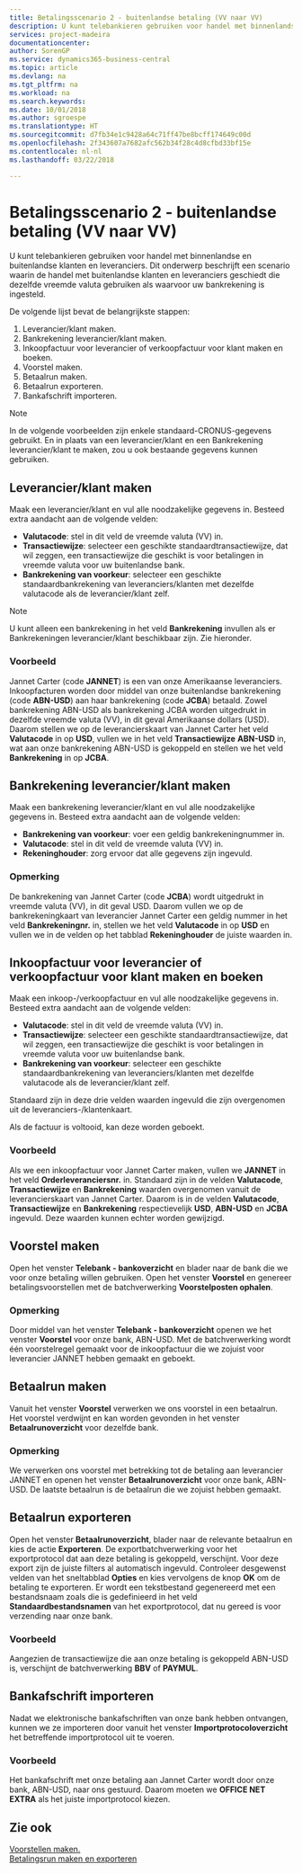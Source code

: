 ```yaml
---
title: Betalingsscenario 2 - buitenlandse betaling (VV naar VV)
description: U kunt telebankieren gebruiken voor handel met binnenlandse en buitenlandse klanten en leveranciers.
services: project-madeira
documentationcenter: 
author: SorenGP
ms.service: dynamics365-business-central
ms.topic: article
ms.devlang: na
ms.tgt_pltfrm: na
ms.workload: na
ms.search.keywords: 
ms.date: 10/01/2018
ms.author: sgroespe
ms.translationtype: HT
ms.sourcegitcommit: d7fb34e1c9428a64c71ff47be8bcff174649c00d
ms.openlocfilehash: 2f343607a7682afc562b34f28c4d8cfbd33bf15e
ms.contentlocale: nl-nl
ms.lasthandoff: 03/22/2018

---
```

# <a name="payment-scenario-2---foreign-payment-fcy-to-fcy"></a>Betalingsscenario 2 - buitenlandse betaling (VV naar VV)
U kunt telebankieren gebruiken voor handel met binnenlandse en buitenlandse klanten en leveranciers. Dit onderwerp beschrijft een scenario waarin de handel met buitenlandse klanten en leveranciers geschiedt die dezelfde vreemde valuta gebruiken als waarvoor uw bankrekening is ingesteld.  

De volgende lijst bevat de belangrijkste stappen:  

1.  Leverancier/klant maken.  
2.  Bankrekening leverancier/klant maken.  
3.  Inkoopfactuur voor leverancier of verkoopfactuur voor klant maken en boeken.  
4.  Voorstel maken.  
5.  Betaalrun maken.  
6.  Betaalrun exporteren.  
7.  Bankafschrift importeren.  

> [!NOTE]  
>  In de volgende voorbeelden zijn enkele standaard-CRONUS-gegevens gebruikt. En in plaats van een leverancier/klant en een Bankrekening leverancier/klant te maken, zou u ook bestaande gegevens kunnen gebruiken.  

## <a name="create-vendorcustomer"></a>Leverancier/klant maken  
 Maak een leverancier/klant en vul alle noodzakelijke gegevens in. Besteed extra aandacht aan de volgende velden:  

- **Valutacode**: stel in dit veld de vreemde valuta (VV) in.  
- **Transactiewijze**: selecteer een geschikte standaardtransactiewijze, dat wil zeggen, een transactiewijze die geschikt is voor betalingen in vreemde valuta voor uw buitenlandse bank.  
- **Bankrekening van voorkeur**: selecteer een geschikte standaardbankrekening van leveranciers/klanten met dezelfde valutacode als de leverancier/klant zelf.  

> [!NOTE]  
>  U kunt alleen een bankrekening in het veld **Bankrekening** invullen als er Bankrekeningen leverancier/klant beschikbaar zijn. Zie hieronder.  

### <a name="example"></a>Voorbeeld  
Jannet Carter (code **JANNET**) is een van onze Amerikaanse leveranciers. Inkoopfacturen worden door middel van onze buitenlandse bankrekening (code **ABN-USD**) aan haar bankrekening (code **JCBA**) betaald. Zowel bankrekening ABN-USD als bankrekening JCBA worden uitgedrukt in dezelfde vreemde valuta (VV), in dit geval Amerikaanse dollars (USD). Daarom stellen we op de leverancierskaart van Jannet Carter het veld **Valutacode** in op **USD**, vullen we in het veld **Transactiewijze** **ABN-USD** in, wat aan onze bankrekening ABN-USD is gekoppeld en stellen we het veld **Bankrekening** in op **JCBA**.  

## <a name="create-vendorcustomer-bank-account"></a>Bankrekening leverancier/klant maken  
Maak een bankrekening leverancier/klant en vul alle noodzakelijke gegevens in. Besteed extra aandacht aan de volgende velden:  

- **Bankrekening van voorkeur**: voer een geldig bankrekeningnummer in.  
- **Valutacode**: stel in dit veld de vreemde valuta (VV) in.  
- **Rekeninghouder**: zorg ervoor dat alle gegevens zijn ingevuld.  

### <a name="example"></a>Opmerking  
De bankrekening van Jannet Carter (code **JCBA**) wordt uitgedrukt in vreemde valuta (VV), in dit geval USD. Daarom vullen we op de bankrekeningkaart van leverancier Jannet Carter een geldig nummer in het veld **Bankrekeningnr.** in, stellen we het veld **Valutacode** in op **USD** en vullen we in de velden op het tabblad **Rekeninghouder** de juiste waarden in.  

## <a name="create-and-post-purchase-invoice-for-vendor-or-sales-invoice-for-customer"></a>Inkoopfactuur voor leverancier of verkoopfactuur voor klant maken en boeken  
Maak een inkoop-/verkoopfactuur en vul alle noodzakelijke gegevens in. Besteed extra aandacht aan de volgende velden:  

- **Valutacode**: stel in dit veld de vreemde valuta (VV) in.  
- **Transactiewijze**: selecteer een geschikte standaardtransactiewijze, dat wil zeggen, een transactiewijze die geschikt is voor betalingen in vreemde valuta voor uw buitenlandse bank.  
- **Bankrekening van voorkeur**: selecteer een geschikte standaardbankrekening van leveranciers/klanten met dezelfde valutacode als de leverancier/klant zelf.  

Standaard zijn in deze drie velden waarden ingevuld die zijn overgenomen uit de leveranciers-/klantenkaart.  

Als de factuur is voltooid, kan deze worden geboekt.  

### <a name="example"></a>Voorbeeld  
Als we een inkoopfactuur voor Jannet Carter maken, vullen we **JANNET** in het veld **Orderleveranciersnr.** in. Standaard zijn in de velden **Valutacode**, **Transactiewijze** en **Bankrekening** waarden overgenomen vanuit de leverancierskaart van Jannet Carter. Daarom is in de velden **Valutacode**, **Transactiewijze** en **Bankrekening** respectievelijk **USD**, **ABN-USD** en **JCBA** ingevuld. Deze waarden kunnen echter worden gewijzigd.  

## <a name="create-proposal"></a>Voorstel maken  
Open het venster **Telebank - bankoverzicht** en blader naar de bank die we voor onze betaling willen gebruiken. Open het venster **Voorstel** en genereer betalingsvoorstellen met de batchverwerking **Voorstelposten ophalen**.  

### <a name="example"></a>Opmerking  
Door middel van het venster **Telebank - bankoverzicht** openen we het venster **Voorstel** voor onze bank, ABN-USD. Met de batchverwerking wordt één voorstelregel gemaakt voor de inkoopfactuur die we zojuist voor leverancier JANNET hebben gemaakt en geboekt.  

## <a name="create-payment-history"></a>Betaalrun maken  
Vanuit het venster **Voorstel** verwerken we ons voorstel in een betaalrun. Het voorstel verdwijnt en kan worden gevonden in het venster **Betaalrunoverzicht** voor dezelfde bank.  

### <a name="example"></a>Opmerking  
We verwerken ons voorstel met betrekking tot de betaling aan leverancier JANNET en openen het venster **Betaalrunoverzicht** voor onze bank, ABN-USD. De laatste betaalrun is de betaalrun die we zojuist hebben gemaakt.  

## <a name="export-payment-history"></a>Betaalrun exporteren  
Open het venster **Betaalrunoverzicht**, blader naar de relevante betaalrun en kies de actie **Exporteren**. De exportbatchverwerking voor het exportprotocol dat aan deze betaling is gekoppeld, verschijnt. Voor deze export zijn de juiste filters al automatisch ingevuld. Controleer desgewenst velden van het sneltabblad **Opties** en kies vervolgens de knop **OK** om de betaling te exporteren. Er wordt een tekstbestand gegenereerd met een bestandsnaam zoals die is gedefinieerd in het veld **Standaardbestandsnamen** van het exportprotocol, dat nu gereed is voor verzending naar onze bank.  

### <a name="example"></a>Voorbeeld  
Aangezien de transactiewijze die aan onze betaling is gekoppeld ABN-USD is, verschijnt de batchverwerking **BBV** of **PAYMUL**.  

## <a name="import-bank-statement"></a>Bankafschrift importeren  
Nadat we elektronische bankafschriften van onze bank hebben ontvangen, kunnen we ze importeren door vanuit het venster **Importprotocoloverzicht** het betreffende importprotocol uit te voeren.  

### <a name="example"></a>Voorbeeld  
Het bankafschrift met onze betaling aan Jannet Carter wordt door onze bank, ABN-USD, naar ons gestuurd. Daarom moeten we **OFFICE NET EXTRA** als het juiste importprotocol kiezen.  

## <a name="see-also"></a>Zie ook  
 [Voorstellen maken.](how-to-create-proposals.md)   
 [Betalingsrun maken en exporteren](how-to-create-and-export-payment-history.md)

